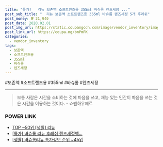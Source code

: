 ```yaml
--- 
title: "특가!   리뉴 보존액 소프트렌즈용 355ml 바슈롬 렌즈세정 ..." 
post_sub_title: "  리뉴 보존액 소프트렌즈용 355ml 바슈롬 렌즈세정 5개 후레쉬" 
post_money: ₩ 21,940 
post_date: 2020.02.01 
post_img_url: https://static.coupangcdn.com/image/vendor_inventory/images/2019/01/07/10/8/abcf85a4-7b8d-4517-9364-1f068796cfdd.jpg 
post_link_url: https://coupa.ng/bnPmFK 
categories: 
  - vendor_inventory 
tags: 
  - 보존액 
  - 소프트렌즈용 
  - 355ml 
  - 바슈롬 
  - 렌즈세정 
--- 
```

  #보존액 #소프트렌즈용 #355ml #바슈롬 #렌즈세정 
<hr> 

> 보통 사람은 시간을 소비하는 것에 마음을 쓰고, 재능 있는 인간이 마음을 쓰는 것은 시간을 이용하는 것이다. - 쇼펜하우에르 


### POWER LINK

* <a href="https://blog.naver.com/an0733/221792513527" target="_blank"> TOP ~50위 [생활] 리뉴</a>
* <a href="https://blog.naver.com/santokki14/221792869010" target="_blank">[특가] 바슈롬 리뉴 후레쉬 렌즈세정액...</a>
* <a href="https://blog.naver.com/sakai111/221776289352" target="_blank"> [생활] 바슈롬리뉴 특가정보 순위 ~45위</a>
